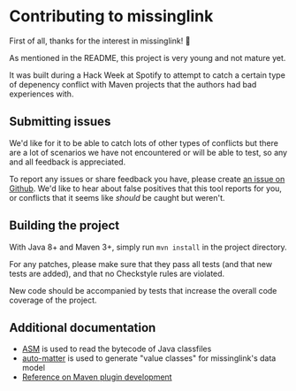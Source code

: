 # Contributing to missinglink

First of all, thanks for the interest in missinglink! :clap:

As mentioned in the README, this project is very young and not mature yet.

It was built during a Hack Week at Spotify to attempt to catch a certain type
of depenency conflict with Maven projects that the authors had bad experiences
with.

## Submitting issues

We'd like for it to be able to catch lots of other types of conflicts but there
are a lot of scenarios we have not encountered or will be able to test, so any
and all feedback is appreciated.

To report any issues or share feedback you have, please create [an issue on
Github][github-issues]. We'd like to hear about false positives that this tool
reports for you, or conflicts that it seems like *should* be caught but
weren't.

[github-issues]: https://github.com/spotify/missinglink/issues

## Building the project

With Java 8+ and Maven 3+, simply run `mvn install` in the project directory.

For any patches, please make sure that they pass all tests (and that new tests
are added), and that no Checkstyle rules are violated.

New code should be accompanied by tests that increase the overall code coverage
of the project.

## Additional documentation

- [ASM][asm] is used to read the bytecode of Java classfiles
- [auto-matter][] is used to generate "value classes" for missinglink's data model
- [Reference on Maven plugin development][maven-plugins]

[asm]: http://asm.ow2.org/
[maven-plugins]: https://maven.apache.org/guides/plugin/guide-java-plugin-development.html
[auto-matter]: https://github.com/danielnorberg/auto-matter
